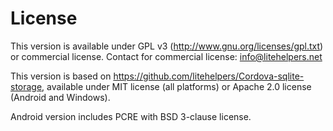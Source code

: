# License

This version is available under GPL v3 (http://www.gnu.org/licenses/gpl.txt) or commercial license. Contact for commercial license: info@litehelpers.net

This version is based on https://github.com/litehelpers/Cordova-sqlite-storage, available under MIT license (all platforms) or Apache 2.0 license (Android and Windows).

Android version includes PCRE with BSD 3-clause license.
